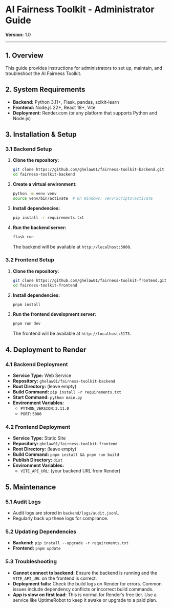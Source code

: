 # AI Fairness Toolkit - Administrator Guide

**Version:** 1.0

---

## 1. Overview

This guide provides instructions for administrators to set up, maintain, and troubleshoot the AI Fairness Toolkit.

## 2. System Requirements

-   **Backend:** Python 3.11+, Flask, pandas, scikit-learn
-   **Frontend:** Node.js 22+, React 18+, Vite
-   **Deployment:** Render.com (or any platform that supports Python and Node.js)

## 3. Installation & Setup

### 3.1 Backend Setup

1.  **Clone the repository:**
    ```bash
    git clone https://github.com/ghelaw01/fairness-toolkit-backend.git
    cd fairness-toolkit-backend
    ```

2.  **Create a virtual environment:**
    ```bash
    python -m venv venv
    source venv/bin/activate  # On Windows: venv\Scripts\activate
    ```

3.  **Install dependencies:**
    ```bash
    pip install -r requirements.txt
    ```

4.  **Run the backend server:**
    ```bash
    flask run
    ```
    The backend will be available at `http://localhost:5000`.

### 3.2 Frontend Setup

1.  **Clone the repository:**
    ```bash
    git clone https://github.com/ghelaw01/fairness-toolkit-frontend.git
    cd fairness-toolkit-frontend
    ```

2.  **Install dependencies:**
    ```bash
    pnpm install
    ```

3.  **Run the frontend development server:**
    ```bash
    pnpm run dev
    ```
    The frontend will be available at `http://localhost:5173`.

## 4. Deployment to Render

### 4.1 Backend Deployment

-   **Service Type:** Web Service
-   **Repository:** `ghelaw01/fairness-toolkit-backend`
-   **Root Directory:** (leave empty)
-   **Build Command:** `pip install -r requirements.txt`
-   **Start Command:** `python main.py`
-   **Environment Variables:**
    -   `PYTHON_VERSION`: `3.11.0`
    -   `PORT`: `5000`

### 4.2 Frontend Deployment

-   **Service Type:** Static Site
-   **Repository:** `ghelaw01/fairness-toolkit-frontend`
-   **Root Directory:** (leave empty)
-   **Build Command:** `pnpm install && pnpm run build`
-   **Publish Directory:** `dist`
-   **Environment Variables:**
    -   `VITE_API_URL`: (your backend URL from Render)

## 5. Maintenance

### 5.1 Audit Logs

-   Audit logs are stored in `backend/logs/audit.jsonl`.
-   Regularly back up these logs for compliance.

### 5.2 Updating Dependencies

-   **Backend:** `pip install --upgrade -r requirements.txt`
-   **Frontend:** `pnpm update`

### 5.3 Troubleshooting

-   **Cannot connect to backend:** Ensure the backend is running and the `VITE_API_URL` on the frontend is correct.
-   **Deployment fails:** Check the build logs on Render for errors. Common issues include dependency conflicts or incorrect build commands.
-   **App is slow on first load:** This is normal for Render’s free tier. Use a service like UptimeRobot to keep it awake or upgrade to a paid plan.

